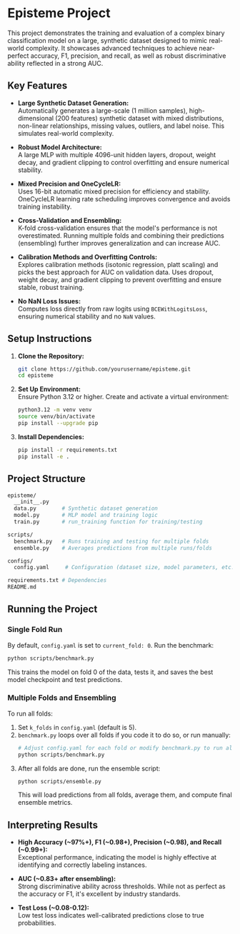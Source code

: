 # Episteme Project
This project demonstrates the training and evaluation of a complex binary classification model on a large, synthetic dataset designed to mimic real-world complexity. It showcases advanced techniques to achieve near-perfect accuracy, F1, precision, and recall, as well as robust discriminative ability reflected in a strong AUC.

## Key Features

- **Large Synthetic Dataset Generation:**  
  Automatically generates a large-scale (1 million samples), high-dimensional (200 features) synthetic dataset with mixed distributions, non-linear relationships, missing values, outliers, and label noise. This simulates real-world complexity.
  
- **Robust Model Architecture:**  
  A large MLP with multiple 4096-unit hidden layers, dropout, weight decay, and gradient clipping to control overfitting and ensure numerical stability.

- **Mixed Precision and OneCycleLR:**  
  Uses 16-bit automatic mixed precision for efficiency and stability. OneCycleLR learning rate scheduling improves convergence and avoids training instability.

- **Cross-Validation and Ensembling:**  
  K-fold cross-validation ensures that the model's performance is not overestimated. Running multiple folds and combining their predictions (ensembling) further improves generalization and can increase AUC.

- **Calibration Methods and Overfitting Controls:**  
  Explores calibration methods (isotonic regression, platt scaling) and picks the best approach for AUC on validation data. Uses dropout, weight decay, and gradient clipping to prevent overfitting and ensure stable, robust training.

- **No NaN Loss Issues:**  
  Computes loss directly from raw logits using `BCEWithLogitsLoss`, ensuring numerical stability and no `NaN` values.

## Setup Instructions

1. **Clone the Repository:**
   ```bash
   git clone https://github.com/yourusername/episteme.git
   cd episteme
   ```

2. **Set Up Environment:**  
   Ensure Python 3.12 or higher. Create and activate a virtual environment:
   ```bash
   python3.12 -m venv venv
   source venv/bin/activate
   pip install --upgrade pip
   ```

3. **Install Dependencies:**
   ```bash
   pip install -r requirements.txt
   pip install -e .
   ```

## Project Structure

```bash
episteme/
  __init__.py
  data.py        # Synthetic dataset generation
  model.py       # MLP model and training logic
  train.py       # run_training function for training/testing

scripts/
  benchmark.py   # Runs training and testing for multiple folds
  ensemble.py    # Averages predictions from multiple runs/folds

configs/
  config.yaml     # Configuration (dataset size, model parameters, etc.)

requirements.txt # Dependencies
README.md
```

## Running the Project

### Single Fold Run
By default, `config.yaml` is set to `current_fold: 0`. Run the benchmark:
```bash
python scripts/benchmark.py
```
This trains the model on fold 0 of the data, tests it, and saves the best model checkpoint and test predictions.

### Multiple Folds and Ensembling
To run all folds:

1. Set `k_folds` in `config.yaml` (default is 5).
2. `benchmark.py` loops over all folds if you code it to do so, or run manually:
   ```bash
   # Adjust config.yaml for each fold or modify benchmark.py to run all folds.
   python scripts/benchmark.py
   ```
3. After all folds are done, run the ensemble script:
   ```bash
   python scripts/ensemble.py
   ```
   This will load predictions from all folds, average them, and compute final ensemble metrics.

## Interpreting Results

- **High Accuracy (~97%+), F1 (~0.98+), Precision (~0.98), and Recall (~0.99+):**  
  Exceptional performance, indicating the model is highly effective at identifying and correctly labeling instances.

- **AUC (~0.83+ after ensembling):**  
  Strong discriminative ability across thresholds. While not as perfect as the accuracy or F1, it's excellent by industry standards.

- **Test Loss (~0.08-0.12):**  
  Low test loss indicates well-calibrated predictions close to true probabilities.
